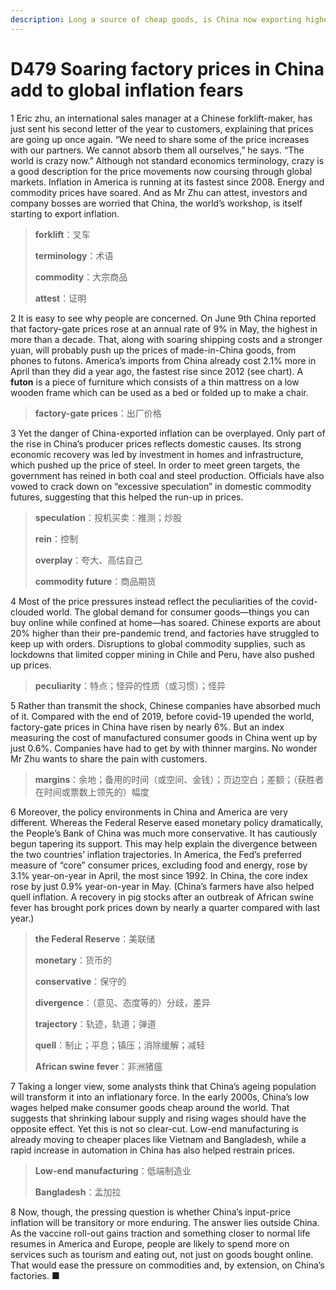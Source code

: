 ```yaml
---
description: Long a source of cheap goods, is China now exporting higher prices?
---
```


# D479 Soaring factory prices in China add to global inflation fears
1 Eric zhu, an international sales manager at a Chinese forklift-maker, has just sent his second letter of the year to customers, explaining that prices are going up once again. “We need to share some of the price increases with our partners. We cannot absorb them all ourselves,” he says. “The world is crazy now.” Although not standard economics terminology, crazy is a good description for the price movements now coursing through global markets. Inflation in America is running at its fastest since 2008. Energy and commodity prices have soared. And as Mr Zhu can attest, investors and company bosses are worried that China, the world’s workshop, is itself starting to export inflation.

> **forklift**：叉车
>
> **terminology**：术语
>
> **commodity**：大宗商品
>
> **attest**：证明
>

2 It is easy to see why people are concerned. On June 9th China reported that factory-gate prices rose at an annual rate of 9% in May, the highest in more than a decade. That, along with soaring shipping costs and a stronger yuan, will probably push up the prices of made-in-China goods, from phones to futons. America’s imports from China already cost 2.1% more in April than they did a year ago, the fastest rise since 2012 (see chart).
A **futon** is a piece of furniture which consists of a thin mattress on a low wooden frame which can be used as a bed or folded up to make a chair.

> **factory-gate prices**：出厂价格
>

3 Yet the danger of China-exported inflation can be overplayed. Only part of the rise in China’s producer prices reflects domestic causes. Its strong economic recovery was led by investment in homes and infrastructure, which pushed up the price of steel. In order to meet green targets, the government has reined in both coal and steel production. Officials have also vowed to crack down on “excessive speculation” in domestic commodity futures, suggesting that this helped the run-up in prices.

> **speculation**：投机买卖：推测；炒股
>
> **rein**：控制
>
> **overplay**：夸大、高估自己
>
> **commodity future**：商品期货
>

4 Most of the price pressures instead reflect the peculiarities of the covid-clouded world. The global demand for consumer goods—things you can buy online while confined at home—has soared. Chinese exports are about 20% higher than their pre-pandemic trend, and factories have struggled to keep up with orders. Disruptions to global commodity supplies, such as lockdowns that limited copper mining in Chile and Peru, have also pushed up prices.

> **peculiarity**：特点；怪异的性质（或习惯）；怪异
>

5 Rather than transmit the shock, Chinese companies have absorbed much of it. Compared with the end of 2019, before covid-19 upended the world, factory-gate prices in China have risen by nearly 6%. But an index measuring the cost of manufactured consumer goods in China went up by just 0.6%. Companies have had to get by with thinner margins. No wonder Mr Zhu wants to share the pain with customers.

> **margins**：余地；备用的时间（或空间、金钱）；页边空白；差额；（获胜者在时间或票数上领先的）幅度
>

6 Moreover, the policy environments in China and America are very different. Whereas the Federal Reserve eased monetary policy dramatically, the People’s Bank of China was much more conservative. It has cautiously begun tapering its support. This may help explain the divergence between the two countries’ inflation trajectories. In America, the Fed’s preferred measure of “core” consumer prices, excluding food and energy, rose by 3.1% year-on-year in April, the most since 1992. In China, the core index rose by just 0.9% year-on-year in May. (China’s farmers have also helped quell inflation. A recovery in pig stocks after an outbreak of African swine fever has brought pork prices down by nearly a quarter compared with last year.)

> **the Federal Reserve**：美联储
>
> **monetary**：货币的
>
> **conservative**：保守的
>
> **divergence**：（意见、态度等的）分歧，差异
>
> **trajectory**：轨迹，轨道；弹道
>
> **quell**：制止；平息；镇压；消除缓解；减轻
>
> **African swine fever**：非洲猪瘟
>

7 Taking a longer view, some analysts think that China’s ageing population will transform it into an inflationary force. In the early 2000s, China’s low wages helped make consumer goods cheap around the world. That suggests that shrinking labour supply and rising wages should have the opposite effect. Yet this is not so clear-cut. Low-end manufacturing is already moving to cheaper places like Vietnam and Bangladesh, while a rapid increase in automation in China has also helped restrain prices.

> **Low-end manufacturing**：低端制造业
>
> **Bangladesh**：孟加拉
>

8 Now, though, the pressing question is whether China’s input-price inflation will be transitory or more enduring. The answer lies outside China. As the vaccine roll-out gains traction and something closer to normal life resumes in America and Europe, people are likely to spend more on services such as tourism and eating out, not just on goods bought online. That would ease the pressure on commodities and, by extension, on China’s factories. ■

